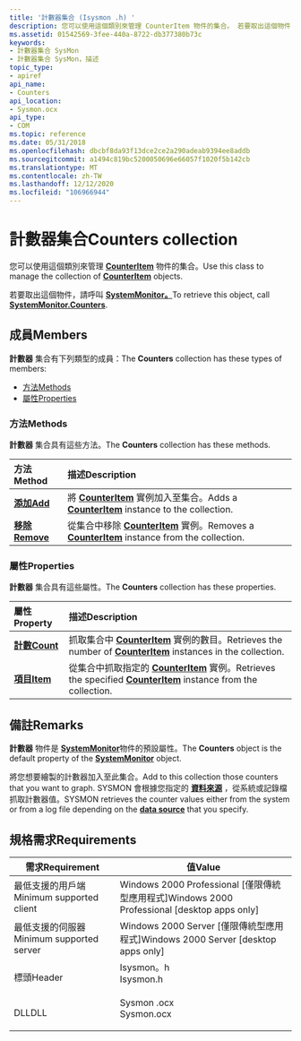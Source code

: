 ```yaml
---
title: '計數器集合 (Isysmon .h) '
description: 您可以使用這個類別來管理 CounterItem 物件的集合。 若要取出這個物件，請呼叫 SystemMonitor。
ms.assetid: 01542569-3fee-440a-8722-db377380b73c
keywords:
- 計數器集合 SysMon
- 計數器集合 SysMon，描述
topic_type:
- apiref
api_name:
- Counters
api_location:
- Sysmon.ocx
api_type:
- COM
ms.topic: reference
ms.date: 05/31/2018
ms.openlocfilehash: dbcbf8da93f13dce2ce2a290adeab9394ee8addb
ms.sourcegitcommit: a1494c819bc5200050696e66057f1020f5b142cb
ms.translationtype: MT
ms.contentlocale: zh-TW
ms.lasthandoff: 12/12/2020
ms.locfileid: "106966944"
---
```

# <a name="counters-collection"></a><span data-ttu-id="222b7-106">計數器集合</span><span class="sxs-lookup"><span data-stu-id="222b7-106">Counters collection</span></span>

<span data-ttu-id="222b7-107">您可以使用這個類別來管理 [**CounterItem**](counteritem.md) 物件的集合。</span><span class="sxs-lookup"><span data-stu-id="222b7-107">Use this class to manage the collection of [**CounterItem**](counteritem.md) objects.</span></span>

<span data-ttu-id="222b7-108">若要取出這個物件，請呼叫 [**SystemMonitor。**](systemmonitor-counters.md)</span><span class="sxs-lookup"><span data-stu-id="222b7-108">To retrieve this object, call [**SystemMonitor.Counters**](systemmonitor-counters.md).</span></span>

## <a name="members"></a><span data-ttu-id="222b7-109">成員</span><span class="sxs-lookup"><span data-stu-id="222b7-109">Members</span></span>

<span data-ttu-id="222b7-110">**計數器** 集合有下列類型的成員：</span><span class="sxs-lookup"><span data-stu-id="222b7-110">The **Counters** collection has these types of members:</span></span>

-   [<span data-ttu-id="222b7-111">方法</span><span class="sxs-lookup"><span data-stu-id="222b7-111">Methods</span></span>](#methods)
-   [<span data-ttu-id="222b7-112">屬性</span><span class="sxs-lookup"><span data-stu-id="222b7-112">Properties</span></span>](#properties)

### <a name="methods"></a><span data-ttu-id="222b7-113">方法</span><span class="sxs-lookup"><span data-stu-id="222b7-113">Methods</span></span>

<span data-ttu-id="222b7-114">**計數器** 集合具有這些方法。</span><span class="sxs-lookup"><span data-stu-id="222b7-114">The **Counters** collection has these methods.</span></span>



| <span data-ttu-id="222b7-115">方法</span><span class="sxs-lookup"><span data-stu-id="222b7-115">Method</span></span>                            | <span data-ttu-id="222b7-116">描述</span><span class="sxs-lookup"><span data-stu-id="222b7-116">Description</span></span>                                                                           |
|:----------------------------------|:--------------------------------------------------------------------------------------|
| [<span data-ttu-id="222b7-117">**添加**</span><span class="sxs-lookup"><span data-stu-id="222b7-117">**Add**</span></span>](counters-add.md)       | <span data-ttu-id="222b7-118">將 [**CounterItem**](counteritem.md) 實例加入至集合。</span><span class="sxs-lookup"><span data-stu-id="222b7-118">Adds a [**CounterItem**](counteritem.md) instance to the collection.</span></span><br/>      |
| [<span data-ttu-id="222b7-119">**移除**</span><span class="sxs-lookup"><span data-stu-id="222b7-119">**Remove**</span></span>](counters-remove.md) | <span data-ttu-id="222b7-120">從集合中移除 [**CounterItem**](counteritem.md) 實例。</span><span class="sxs-lookup"><span data-stu-id="222b7-120">Removes a [**CounterItem**](counteritem.md) instance from the collection.</span></span><br/> |



 

### <a name="properties"></a><span data-ttu-id="222b7-121">屬性</span><span class="sxs-lookup"><span data-stu-id="222b7-121">Properties</span></span>

<span data-ttu-id="222b7-122">**計數器** 集合具有這些屬性。</span><span class="sxs-lookup"><span data-stu-id="222b7-122">The **Counters** collection has these properties.</span></span>



| <span data-ttu-id="222b7-123">屬性</span><span class="sxs-lookup"><span data-stu-id="222b7-123">Property</span></span>                                   | <span data-ttu-id="222b7-124">描述</span><span class="sxs-lookup"><span data-stu-id="222b7-124">Description</span></span>                                                                                         |
|:-------------------------------------------|:----------------------------------------------------------------------------------------------------|
| [<span data-ttu-id="222b7-125">**計數**</span><span class="sxs-lookup"><span data-stu-id="222b7-125">**Count**</span></span>](counters-count.md)<br/> | <span data-ttu-id="222b7-126">抓取集合中 [**CounterItem**](counteritem.md) 實例的數目。</span><span class="sxs-lookup"><span data-stu-id="222b7-126">Retrieves the number of [**CounterItem**](counteritem.md) instances in the collection.</span></span><br/>  |
| [<span data-ttu-id="222b7-127">**項目**</span><span class="sxs-lookup"><span data-stu-id="222b7-127">**Item**</span></span>](counters-item.md)<br/>   | <span data-ttu-id="222b7-128">從集合中抓取指定的 [**CounterItem**](counteritem.md) 實例。</span><span class="sxs-lookup"><span data-stu-id="222b7-128">Retrieves the specified [**CounterItem**](counteritem.md) instance from the collection.</span></span><br/> |



 

## <a name="remarks"></a><span data-ttu-id="222b7-129">備註</span><span class="sxs-lookup"><span data-stu-id="222b7-129">Remarks</span></span>

<span data-ttu-id="222b7-130">**計數器** 物件是 [**SystemMonitor**](systemmonitor.md)物件的預設屬性。</span><span class="sxs-lookup"><span data-stu-id="222b7-130">The **Counters** object is the default property of the [**SystemMonitor**](systemmonitor.md) object.</span></span>

<span data-ttu-id="222b7-131">將您想要繪製的計數器加入至此集合。</span><span class="sxs-lookup"><span data-stu-id="222b7-131">Add to this collection those counters that you want to graph.</span></span> <span data-ttu-id="222b7-132">SYSMON 會根據您指定的 [**資料來源**](systemmonitor-datasourcetype.md) ，從系統或記錄檔抓取計數器值。</span><span class="sxs-lookup"><span data-stu-id="222b7-132">SYSMON retrieves the counter values either from the system or from a log file depending on the [**data source**](systemmonitor-datasourcetype.md) that you specify.</span></span>

## <a name="requirements"></a><span data-ttu-id="222b7-133">規格需求</span><span class="sxs-lookup"><span data-stu-id="222b7-133">Requirements</span></span>



| <span data-ttu-id="222b7-134">需求</span><span class="sxs-lookup"><span data-stu-id="222b7-134">Requirement</span></span> | <span data-ttu-id="222b7-135">值</span><span class="sxs-lookup"><span data-stu-id="222b7-135">Value</span></span> |
|-------------------------------------|---------------------------------------------------------------------------------------|
| <span data-ttu-id="222b7-136">最低支援的用戶端</span><span class="sxs-lookup"><span data-stu-id="222b7-136">Minimum supported client</span></span><br/> | <span data-ttu-id="222b7-137">Windows 2000 Professional \[僅限傳統型應用程式\]</span><span class="sxs-lookup"><span data-stu-id="222b7-137">Windows 2000 Professional \[desktop apps only\]</span></span><br/>                            |
| <span data-ttu-id="222b7-138">最低支援的伺服器</span><span class="sxs-lookup"><span data-stu-id="222b7-138">Minimum supported server</span></span><br/> | <span data-ttu-id="222b7-139">Windows 2000 Server \[僅限傳統型應用程式\]</span><span class="sxs-lookup"><span data-stu-id="222b7-139">Windows 2000 Server \[desktop apps only\]</span></span><br/>                                  |
| <span data-ttu-id="222b7-140">標頭</span><span class="sxs-lookup"><span data-stu-id="222b7-140">Header</span></span><br/>                   | <dl> <span data-ttu-id="222b7-141"><dt>Isysmon。h</dt></span><span class="sxs-lookup"><span data-stu-id="222b7-141"><dt>Isysmon.h</dt></span></span> </dl>  |
| <span data-ttu-id="222b7-142">DLL</span><span class="sxs-lookup"><span data-stu-id="222b7-142">DLL</span></span><br/>                      | <dl> <span data-ttu-id="222b7-143"><dt>Sysmon .ocx</dt></span><span class="sxs-lookup"><span data-stu-id="222b7-143"><dt>Sysmon.ocx</dt></span></span> </dl> |



 

 





